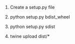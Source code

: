 1) Create a setup.py file 

2) python setup.py bdist_wheel

3) python setup.py sdist

4) twine upload dist/*